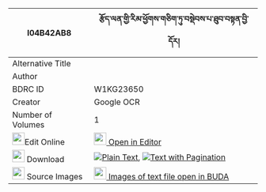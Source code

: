 |I04B42AB8|རྩོད་ལན་གྱི་རིམ་ཕྱོགས་གཅིག་ཏུ་བསྡེབས་པ་ཐུབ་བསྟན་བྱི་དོར། 
| --- | --- 
|Alternative Title |
|Author | 
|BDRC ID | W1KG23650
|Creator | Google OCR
|Number of Volumes| 1
|<img width="25" src="https://img.icons8.com/color/25/000000/edit-property.png">Edit Online| [<img width="25" src="https://avatars.githubusercontent.com/u/45091458?s=200&v=4"> Open in Editor](http://editor.openpecha.org/I04B42AB8)
|<img width="25" src="https://img.icons8.com/fluent/48/000000/download-2.png"/>  Download | [![](https://img.icons8.com/color/20/000000/txt.png)Plain Text](https://github.com/Openpecha/I04B42AB8/releases/download/v1/tsolen_gyi_rim_chok_chik_tu_de_plain_I04B42AB8.zip), [![](https://img.icons8.com/color/20/000000/txt.png)Text with Pagination](https://github.com/Openpecha/I04B42AB8/releases/download/v1/tsolen_gyi_rim_chok_chik_tu_de_pages_I04B42AB8.zip)
|<img width="25" src="https://img.icons8.com/plasticine/100/000000/pictures-folder.png"/>  Source Images | [<img width="25" src="https://library.bdrc.io/icons/BUDA-small.svg"> Images of text file open in BUDA](https://library.bdrc.io/show/bdr:W1KG23650)